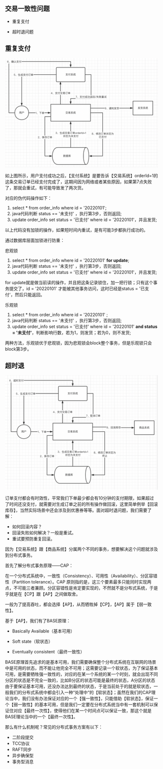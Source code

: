 ## 交易一致性问题

- 重复支付

- 超时退问题



## 重复支付

![image-20220405164156085](../images/image-20220405164156085.png)



如上图所示，用户支付成功之后，【支付系统】是要告诉【交易系统】orderId=1的这条交易订单已经支付完成了，这期间因为网络或者某些原因，如果第7点失败了，那就会重试，有可能导致发了两次货。

对应的伪代码操作如下：

1. select * from order_info where id = '20220101';
2. java代码判断 status == '未支付' ，执行第3步，否则返回;
3. update order_info set status = '已支付' where id = '20220101'，并且发货;

以上代码没有加锁的操作，如果短时间内重试，是有可能3步都执行成功的。



通过数据库层面加锁进行防重：

悲观锁

1. select * from order_info where id = '20220101' **for update**;
2. java代码判断 status == '未支付' ，执行第3步，否则返回;
3. update order_info set status = '已支付' where id = '20220101'，并且发货;

for update就是做当前读的操作，并且把这条记录锁住，加一把行锁；只有这个事务提交了，id = '20220101' 才能被其他事务访问，这时已经是status = '已支付'，然后只能返回。



乐观锁

1. select * from order_info where id = '20220101' ;
2. java代码判断 status == '未支付' ，执行第3步，否则返回;
3. update order_info set status = '已支付' where id = '20220101' **and  status = '未支付'**，判断影响行数，若为1，则发货；若为0，则不发货;



两种方法，乐观锁优于悲观锁，因为悲观锁会block整个事务，但是乐观锁只会block第3步。



## 超时退

![image-20220405172056987](../images/image-20220405172056987.png)

订单支付都会有时效性，平常我们下单最少都会有10分钟的支付期限，如果超过了时间还没支付，就需要对生成订单之前的所有操作做回滚，这里简单例举【回滚库存】，当然实际场景中还会涉及到优惠券等等。面对超时退问题，我们需要了解：

- 如何回滚内容？
- 回滚失败如何解决？一般是重试。
- 重试要预防重复回滚。

因为【交易系统】跟【商品系统】分属两个不同的事务，想要解决这个问题就涉及到分布式事务。



首先了解分布式事务原理——CAP：

在一个分布式系统中，一致性（Consistency）、可用性（Availability）、分区容错性（Partition tolerance）。CAP 原则指的是，这三个要素最多只能同时实现两点，不可能三者兼顾。分区容错性是肯定要实现的，不然就不是分布式系统，于是乎就是在【CP】跟【AP】之间做取舍。

一般为了提高吞吐，都会选择【AP】，从而牺牲掉【CP】，【AP】属于【弱一致性】。



基于【AP】，我们有了BASE原理：

- Basically Available（基本可用）

- Soft state（软状态）

- Eventually consistent（最终一致性）

BASE原理首先追求的是基本可用，我们需要确保整个分布式系统在互联网的场景中是可用的状态，而不能让他完全不可用；这需要记录一个软状态，为了保证基本可用，是需要牺牲强一致性的，对应的在某一个系统的某一个时刻，就会出现不同分区的状态是不完全一致的，比如B分区的状态可能是最终的状态，A分区的状态由于要保证基本可用，还没办法达到最终的状态，于是当前处于的就是软状态，一般我们的分布式系统中都会引入一种“处理中“的【软状态】；虽然在我们的CAP理论当中，我们没有办法保证对应的一个【强一致性】，只能借助【软状态】，保证一个【弱一致性】的基本可用，但是我们一定要在分布式系统当中有一套机制可以保证住对应【最终一次性】，使得他们在某一个时间点可以保证一致，那这个就是BASE理论当中的一个【最终一次性】。



那么有什么机制呢？常见的分布式事务方案有以下：

- 二阶段提交
- TCC协议
- RAFT同步
- 异步确保型
- 事务型消息